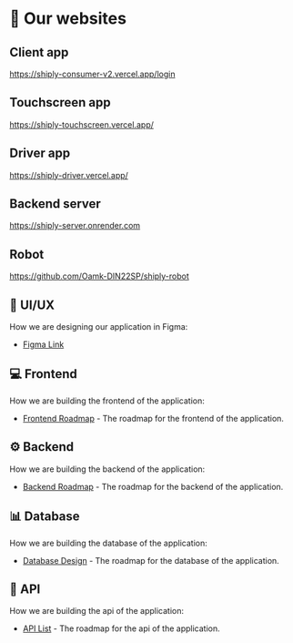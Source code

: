 # 📜 Our websites

## Client app
https://shiply-consumer-v2.vercel.app/login
## Touchscreen app
https://shiply-touchscreen.vercel.app/
## Driver app
https://shiply-driver.vercel.app/
## Backend server
https://shiply-server.onrender.com
## Robot
https://github.com/Oamk-DIN22SP/shiply-robot

## 🎨 UI/UX

How we are designing our application in Figma:

- [Figma Link](https://www.figma.com/proto/xz63yMWRJ0Xqt07eThEDxC/Untitled?page-id=0%3A1&type=design&node-id=1-2&viewport=515%2C90%2C0.1&t=xf3bQCdmQI7nwDhK-1&scaling=scale-down&starting-point-node-id=1%3A2&mode=design)

## :computer: Frontend

How we are building the frontend of the application:

- [Frontend Roadmap](frontend.md) - The roadmap for the frontend of the application.

## ⚙️  Backend

How we are building the backend of the application:

- [Backend Roadmap](backend.md) - The roadmap for the backend of the application.

## 📊 Database

How we are building the database of the application:

- [Database Design](database.md) - The roadmap for the database of the application.

## :rocket: API

How we are building the api of the application:

- [API List](api.md) - The roadmap for the api of the application.
